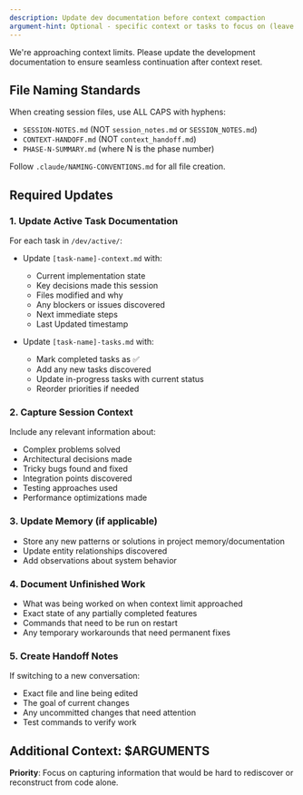 ```yaml
---
description: Update dev documentation before context compaction
argument-hint: Optional - specific context or tasks to focus on (leave empty for comprehensive update)
---
```


We're approaching context limits. Please update the development documentation to ensure seamless continuation after context reset.

## File Naming Standards

When creating session files, use ALL CAPS with hyphens:
- `SESSION-NOTES.md` (NOT `session_notes.md` or `SESSION_NOTES.md`)
- `CONTEXT-HANDOFF.md` (NOT `context_handoff.md`)
- `PHASE-N-SUMMARY.md` (where N is the phase number)

Follow `.claude/NAMING-CONVENTIONS.md` for all file creation.

## Required Updates

### 1. Update Active Task Documentation
For each task in `/dev/active/`:
- Update `[task-name]-context.md` with:
  - Current implementation state
  - Key decisions made this session
  - Files modified and why
  - Any blockers or issues discovered
  - Next immediate steps
  - Last Updated timestamp

- Update `[task-name]-tasks.md` with:
  - Mark completed tasks as ✅ 
  - Add any new tasks discovered
  - Update in-progress tasks with current status
  - Reorder priorities if needed

### 2. Capture Session Context
Include any relevant information about:
- Complex problems solved
- Architectural decisions made
- Tricky bugs found and fixed
- Integration points discovered
- Testing approaches used
- Performance optimizations made

### 3. Update Memory (if applicable)
- Store any new patterns or solutions in project memory/documentation
- Update entity relationships discovered
- Add observations about system behavior

### 4. Document Unfinished Work
- What was being worked on when context limit approached
- Exact state of any partially completed features
- Commands that need to be run on restart
- Any temporary workarounds that need permanent fixes

### 5. Create Handoff Notes
If switching to a new conversation:
- Exact file and line being edited
- The goal of current changes
- Any uncommitted changes that need attention
- Test commands to verify work

## Additional Context: $ARGUMENTS

**Priority**: Focus on capturing information that would be hard to rediscover or reconstruct from code alone.